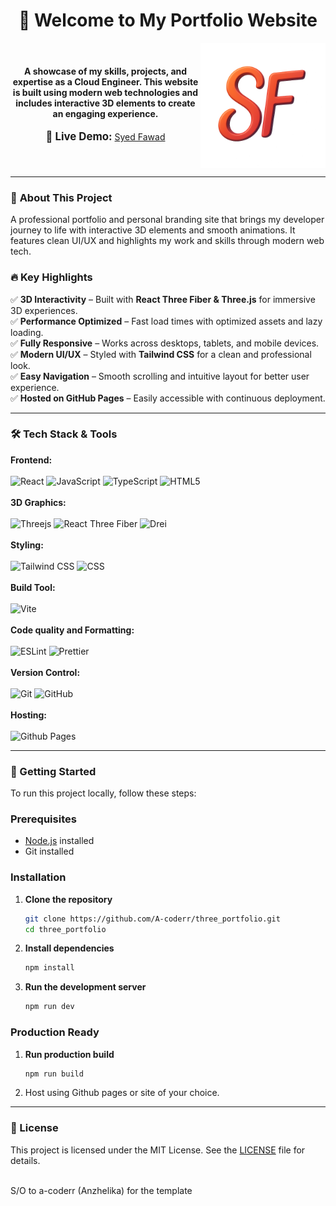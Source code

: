 <div align="center"> 
   <h1>👋 Welcome to My Portfolio Website</h1>
    </div>

<div align="center">
  <img src="public/logo.png" alt="Logo" width="200" align="right"/>
   &nbsp;&nbsp;&nbsp;&nbsp;
  <h4>
    A showcase of my skills, projects, and expertise as a Cloud Engineer.  
    This website is built using modern web technologies and includes interactive 3D elements to create an engaging experience.
  </h4>
  <p>
    <span style="font-size: 1.2em; font-weight: bold;">🔗 Live Demo:</span>
    <a href="ssfawad.github.io" target="_blank">
      Syed Fawad
    </a>
  </p>
</div>

<br clear="both">

<hr/>

### 🎯 **About This Project**
A professional portfolio and personal branding site that brings my developer journey to life with interactive 3D elements and smooth animations. It features clean UI/UX and highlights my work and skills through modern web tech.

### 🔥 **Key Highlights**
✅ **3D Interactivity** – Built with **React Three Fiber & Three.js** for immersive 3D experiences.  
✅ **Performance Optimized** – Fast load times with optimized assets and lazy loading.  
✅ **Fully Responsive** – Works across desktops, tablets, and mobile devices.  
✅ **Modern UI/UX** – Styled with **Tailwind CSS** for a clean and professional look.  
✅ **Easy Navigation** – Smooth scrolling and intuitive layout for better user experience.  
✅ **Hosted on GitHub Pages** – Easily accessible with continuous deployment.

---

### 🛠️ **Tech Stack & Tools**

**Frontend:**<br/><br/>
![React](https://img.shields.io/badge/react-%2320232a.svg?style=for-the-badge&logo=react&logoColor=%2361DAFB)
![JavaScript](https://img.shields.io/badge/javascript-%23323330.svg?style=for-the-badge&logo=javascript&logoColor=%23F7DF1E)
![TypeScript](https://img.shields.io/badge/typescript-%23007ACC.svg?style=for-the-badge&logo=typescript&logoColor=white)
![HTML5](https://img.shields.io/badge/html5-%23E34F26.svg?style=for-the-badge&logo=html5&logoColor=white)
<br/><br/>**3D Graphics:**<br/><br/>
![Threejs](https://img.shields.io/badge/threejs-black?style=for-the-badge&logo=three.js&logoColor=white)
![React Three Fiber](https://img.shields.io/badge/React%20Three%20Fiber-6e42c1?style=for-the-badge&logo=three.js&logoColor=white)
![Drei](https://img.shields.io/badge/Drei-4A90E2?style=for-the-badge)
<br/><br/>**Styling:**<br/><br/>
![Tailwind CSS](https://img.shields.io/badge/Tailwind_CSS-38B2AC?style=for-the-badge&logo=tailwind-css&logoColor=white)
![CSS](https://img.shields.io/badge/CSS-1572B6?style=for-the-badge&logo=css3&logoColor=white)
<br/><br/>**Build Tool:**<br/><br/>
![Vite](https://img.shields.io/badge/vite-%23646CFF.svg?style=for-the-badge&logo=vite&logoColor=white)
<br/><br/>**Code quality and Formatting:**<br/><br/>
![ESLint](https://img.shields.io/badge/ESLint-4B3263?style=for-the-badge&logo=eslint&logoColor=white)
![Prettier](https://img.shields.io/badge/prettier-%23F7B93E.svg?style=for-the-badge&logo=prettier&logoColor=black)
<br/><br/>**Version Control:**<br/><br/>
![Git](https://img.shields.io/badge/Git-F05032?style=for-the-badge&logo=git&logoColor=white)
![GitHub](https://img.shields.io/badge/GitHub-181717?style=for-the-badge&logo=github&logoColor=white)
<br/><br/>**Hosting:**<br/><br/>
![Github Pages](https://img.shields.io/badge/github%20pages-121013?style=for-the-badge&logo=github&logoColor=white)

---

### 🚀 Getting Started
To run this project locally, follow these steps:

### Prerequisites
- [Node.js](https://nodejs.org/) installed
- Git installed

### Installation
1. **Clone the repository**
   ```sh
   git clone https://github.com/A-coderr/three_portfolio.git
   cd three_portfolio
   ```
2. **Install dependencies**
   ```sh
   npm install
   ```
3. **Run the development server**
   ```sh
   npm run dev
   ```
### Production Ready
1. **Run production build**
   ```sh
   npm run build
   ```

2. Host using Github pages or site of your choice.

---

### 📜 License
This project is licensed under the MIT License. See the [LICENSE](LICENSE) file for details.

<br/>
S/O to a-coderr (Anzhelika) for the template
<br/>
